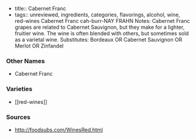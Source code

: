 - title:: Cabernet Franc
- tags:: unreviewed, ingredients, categories, flavorings, alcohol, wine, red-wines
Cabernet Franc cah-burr-NAY FRAHN Notes: Cabernet Franc grapes are related to Cabernet Sauvignon, but they make for a lighter, fruitier wine. The wine is often blended with others, but sometimes sold as a varietal wine. Substitutes: Bordeaux OR Cabernet Sauvignon OR Merlot OR Zinfandel

### Other Names

* Cabernet Franc

### Varieties

* [[red-wines]]

### Sources
* http://foodsubs.com/WinesRed.html
